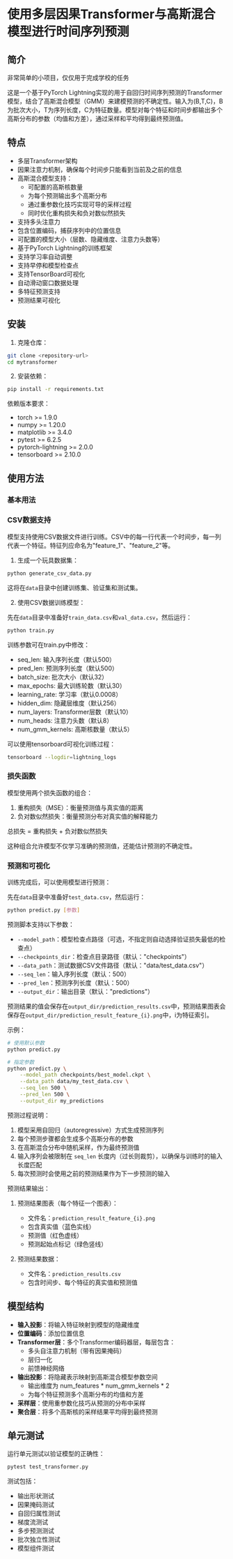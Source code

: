 # 使用多层因果Transformer与高斯混合模型进行时间序列预测

## 简介

非常简单的小项目，仅仅用于完成学校的任务

这是一个基于PyTorch Lightning实现的用于自回归时间序列预测的Transformer模型，结合了高斯混合模型（GMM）来建模预测的不确定性。输入为(B,T,C)，B为批次大小，T为序列长度，C为特征数量。模型对每个特征和时间步都输出多个高斯分布的参数（均值和方差），通过采样和平均得到最终预测值。


## 特点

- 多层Transformer架构
- 因果注意力机制，确保每个时间步只能看到当前及之前的信息
- 高斯混合模型支持：
  - 可配置的高斯核数量
  - 为每个预测输出多个高斯分布
  - 通过重参数化技巧实现可导的采样过程
  - 同时优化重构损失和负对数似然损失
- 支持多头注意力
- 包含位置编码，捕获序列中的位置信息
- 可配置的模型大小（层数、隐藏维度、注意力头数等）
- 基于PyTorch Lightning的训练框架
- 支持学习率自动调整
- 支持早停和模型检查点
- 支持TensorBoard可视化
- 自动滑动窗口数据处理
- 多特征预测支持
- 预测结果可视化

## 安装

1. 克隆仓库：

```bash
git clone <repository-url>
cd mytransformer
```

2. 安装依赖：

```bash
pip install -r requirements.txt
```

依赖版本要求：
- torch >= 1.9.0
- numpy >= 1.20.0
- matplotlib >= 3.4.0
- pytest >= 6.2.5
- pytorch-lightning >= 2.0.0
- tensorboard >= 2.10.0

## 使用方法

### 基本用法

### CSV数据支持

模型支持使用CSV数据文件进行训练。CSV中的每一行代表一个时间步，每一列代表一个特征。特征列应命名为"feature_1"、"feature_2"等。

1. 生成一个玩具数据集：

```bash
python generate_csv_data.py
```

这将在`data`目录中创建训练集、验证集和测试集。

2. 使用CSV数据训练模型：

先在`data`目录中准备好`train_data.csv`和`val_data.csv`，然后运行：

```bash
python train.py
```

训练参数可在train.py中修改：
- seq_len: 输入序列长度（默认500）
- pred_len: 预测序列长度（默认500）
- batch_size: 批次大小（默认32）
- max_epochs: 最大训练轮数（默认30）
- learning_rate: 学习率（默认0.0008）
- hidden_dim: 隐藏层维度（默认256）
- num_layers: Transformer层数（默认10）
- num_heads: 注意力头数（默认8）
- num_gmm_kernels: 高斯核数量（默认5）

可以使用tensorboard可视化训练过程：

```bash
tensorboard --logdir=lightning_logs
```

### 损失函数

模型使用两个损失函数的组合：
1. 重构损失（MSE）：衡量预测值与真实值的距离
2. 负对数似然损失：衡量预测分布对真实值的解释能力

总损失 = 重构损失 + 负对数似然损失

这种组合允许模型不仅学习准确的预测值，还能估计预测的不确定性。

### 预测和可视化

训练完成后，可以使用模型进行预测：

先在`data`目录中准备好`test_data.csv`，然后运行：
```bash
python predict.py [参数]
```

预测脚本支持以下参数：
- `--model_path`：模型检查点路径（可选，不指定则自动选择验证损失最低的检查点）
- `--checkpoints_dir`：检查点目录路径（默认："checkpoints"）
- `--data_path`：测试数据CSV文件路径（默认："data/test_data.csv"）
- `--seq_len`：输入序列长度（默认：500）
- `--pred_len`：预测序列长度（默认：500）
- `--output_dir`：输出目录（默认："predictions"）

预测结果的值会保存在`output_dir/prediction_results.csv`中，预测结果图表会保存在`output_dir/prediction_result_feature_{i}.png`中，i为特征索引。

示例：
```bash
# 使用默认参数
python predict.py

# 指定参数
python predict.py \
    --model_path checkpoints/best_model.ckpt \
    --data_path data/my_test_data.csv \
    --seq_len 500 \
    --pred_len 500 \
    --output_dir my_predictions
```

预测过程说明：
1. 模型采用自回归（autoregressive）方式生成预测序列
2. 每个预测步骤都会生成多个高斯分布的参数
3. 在高斯混合分布中随机采样，作为最终预测值
4. 输入序列会被限制在 `seq_len` 长度内（过长则裁剪），以确保与训练时的输入长度匹配
5. 每次预测时会使用之前的预测结果作为下一步预测的输入

预测结果输出：
1. 预测结果图表（每个特征一个图表）：
   - 文件名：`prediction_result_feature_{i}.png`
   - 包含真实值（蓝色实线）
   - 预测值（红色虚线）
   - 预测起始点标记（绿色竖线）

2. 预测结果数据：
   - 文件名：`prediction_results.csv`
   - 包含时间步、每个特征的真实值和预测值

## 模型结构

- **输入投影**：将输入特征映射到模型的隐藏维度
- **位置编码**：添加位置信息
- **Transformer层**：多个Transformer编码器层，每层包含：
  - 多头自注意力机制（带有因果掩码）
  - 层归一化
  - 前馈神经网络
- **输出投影**：将隐藏表示映射到高斯混合模型参数空间
  - 输出维度为 num_features * num_gmm_kernels * 2
  - 为每个特征预测多个高斯分布的均值和方差
- **采样层**：使用重参数化技巧从预测的分布中采样
- **聚合层**：将多个高斯核的采样结果平均得到最终预测

## 单元测试

运行单元测试以验证模型的正确性：

```bash
pytest test_transformer.py
```

测试包括：
- 输出形状测试
- 因果掩码测试
- 自回归属性测试
- 梯度流测试
- 多步预测测试
- 批次独立性测试
- 模型组件测试


